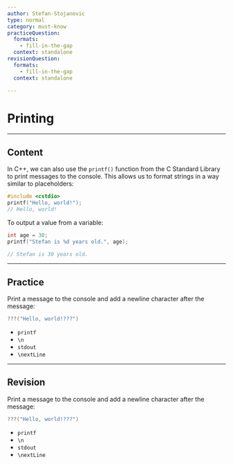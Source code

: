 ```yaml
---
author: Stefan-Stojanovic
type: normal
category: must-know
practiceQuestion:
  formats:
    - fill-in-the-gap
  context: standalone
revisionQuestion:
  formats:
    - fill-in-the-gap
  context: standalone

---
```


# Printing

---

## Content

In C++, we can also use the `printf()` function from the C Standard Library to print messages to the console. This  allows us to format strings in a way similar to placeholders:

```cpp
#include <cstdio>
printf("Hello, world!");
// Hello, world!
```

To output a value from a variable:
```cpp
int age = 30;
printf("Stefan is %d years old.", age);

// Stefan is 30 years old.
```

---
## Practice

Print a message to the console and add a newline character after the message:
```cpp
???("Hello, world!???")
```

- `printf`
- `\n`
- `stdout`
- `\nextLine`

---
## Revision

Print a message to the console and add a newline character after the message:
```cpp
???("Hello, world!???")
```

- `printf`
- `\n`
- `stdout`
- `\nextLine`



